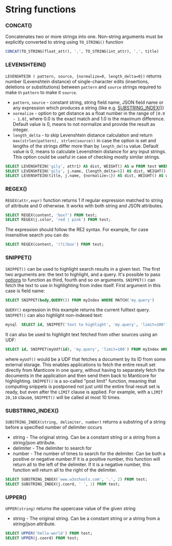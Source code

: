 # String functions

### CONCAT()
Concatenates two or more strings into one. Non-string arguments must be explicitly converted to string using `TO_STRING()` function

```sql
CONCAT(TO_STRING(float_attr), ',', TO_STRING(int_attr), ',', title)
```

### LEVENSHTEIN()
`LEVENSHTEIN ( pattern, source, {normalize=0, length_delta=0})` returns number (Levenshtein distance) of single-character edits (insertions, deletions or substitutions) between `pattern` and `source` strings required to make in `pattern` to make it `source`.

   * `pattern`, `source` - constant string, string field name, JSON field name or any expression which produces a string (like e.g. [SUBSTRING_INDEX()](../Functions/String_functions.md#SUBSTRING_INDEX%28%29))
   * `normalize` - option to get distance as a float number in the range of `[0.0 - 1.0]`, where 0.0 is the exact match and 1.0 is the maximum difference. Default value is 0, means to not normalize and provide the result as integer.
   * `length_delta` - to skip Levenshtein distance calculation and return `max(strlen(pattern), strlen(source))` in case the option is set and lengths of the strings differ more than by `length_delta` value. Default value is 0, means to calculate Levenshtein distance for any input strings. This option could be useful in case of checking mostly similar strings.

``` sql
SELECT LEVENSHTEIN('gily', attr1) AS dist, WEIGHT() AS w FROM test WHERE MATCH('test') ORDER BY w DESC, dist ASC;
SELECT LEVENSHTEIN('gily', j.name, {length_delta=6}) AS dist, WEIGHT() AS w FROM test WHERE MATCH('test') ORDER BY w DESC;
SELECT LEVENSHTEIN(title, j.name, {normalize=1}) AS dist, WEIGHT() AS w FROM test WHERE MATCH ('test') ORDER BY w DESC, dist ASC;
```

### REGEX()
`REGEX(attr,expr)` function returns 1 if regular expression matched to string of attribute and 0 otherwise. It works with both string and JSON attributes.

```sql
SELECT REGEX(content, 'box?') FROM test;
SELECT REGEX(j.color, 'red | pink') FROM test;
```

The expression should follow the RE2 syntax. For example, for case insensitive search you can do:
```sql
SELECT REGEX(content, '(?i)box') FROM test;
```

### SNIPPET()
`SNIPPET()` can be used to highlight search results in a given text. The first two arguments are: the text to highlight, and a query. It's possible to pass [options](../Creating_a_cluster/Setting_up_replication/Setting_up_replication.md#options) to function as third, fourth and so on arguments. `SNIPPET()` can fetch the text to use in highlighting from index itself. First argument in this case is field name:

```sql         
SELECT SNIPPET(body,QUERY()) FROM myIndex WHERE MATCH('my.query')   
```

`QUERY()` expression in this example returns the current fulltext query. `SNIPPET()` can also highlight non-indexed text:

```sql
mysql  SELECT id, SNIPPET('text to highlight', 'my.query', 'limit=100') FROM myIndex WHERE MATCH('my.query')
```

It can also be used to highlight text fetched from other sources using an UDF:

```sql
SELECT id, SNIPPET(myUdf(id), 'my.query', 'limit=100') FROM myIndex WHERE MATCH('my.query')
```

where `myUdf()` would be a UDF that fetches a document by its ID from some external storage. This enables applications to fetch the entire result set directly from Manticore in one query, without having to separately fetch the documents in the application and then send them back to Manticore for highlighting. `SNIPPET()` is a so-called "post limit" function, meaning that computing snippets is postponed not just until the entire final result set is ready, but even after the `LIMIT` clause is applied. For example, with a `LIMIT 20,10` clause, `SNIPPET()` will be called at most 10 times.  

### SUBSTRING_INDEX()
`SUBSTRING_INDEX(string, delimiter, number)` returns a substring of a string before a specified number of delimiter occurs

   *   string - The original string. Can be a constant string or a string from a string/json attribute.
   *   delimiter - The delimiter to search for
   *   number - The number of times to search for the delimiter. Can be both a positive or negative number.If it is a positive number, this function will return all to the left of the delimiter. If it is a negative number, this function will return all to the right of the delimiter.

```sql
SELECT SUBSTRING_INDEX('www.w3schools.com', '.', 2) FROM test;
SELECT SUBSTRING_INDEX(j.coord, ' ', 1) FROM test;
```

### UPPER()
`UPPER(string)` returns the uppercase value of the given string

*   string - The original string. Can be a constant string or a string from a string/json attribute.

```sql
SELECT UPPER('hello-world') FROM test;
SELECT UPPER(j.coord) FROM test;
```
